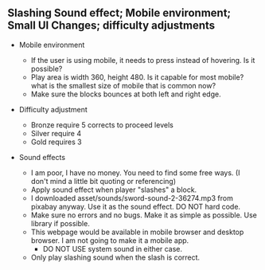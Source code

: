 ## Slashing Sound effect; Mobile environment; Small UI Changes; difficulty adjustments
- Mobile environment
    - If the user is using mobile, it needs to press instead of hovering. Is it possible?
    - Play area is width 360, height 480. Is it capable for most mobile? what is the smallest size of mobile that is common now?
    - Make sure the blocks bounces at both left and right edge.

- Difficulty adjustment
    - Bronze require 5 corrects to proceed levels
    - Silver require 4
    - Gold requires 3

- Sound effects
    - I am poor, I have no money. You need to find some free ways. (I don't mind a little bit quoting or referencing)
    - Apply sound effect when player "slashes" a block.
    - I downloaded asset/sounds/sword-sound-2-36274.mp3 from pixabay anyway. Use it as the sound effect. DO NOT hard code.
    - Make sure no errors and no bugs. Make it as simple as possible. Use library if possible.
    - This webpage would be available in mobile browser and desktop browser. I am not going to make it a mobile app.
        - DO NOT USE system sound in either case.
    - Only play slashing sound when the slash is correct.